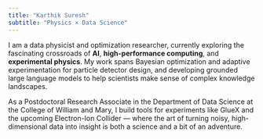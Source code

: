 ```yaml
---
title: "Karthik Suresh"
subtitle: "Physics × Data Science"
---
```


I am a data physicist and optimization researcher, currently exploring the fascinating crossroads of **AI**, **high-performance computing**, and **experimental physics**. My work spans Bayesian optimization and adaptive experimentation for particle detector design, and developing grounded large language models to help scientists make sense of complex knowledge landscapes.

As a Postdoctoral Research Associate in the Department of Data Science at the College of William and Mary, I build tools for experiments like GlueX and the upcoming Electron-Ion Collider — where the art of turning noisy, high-dimensional data into insight is both a science and a bit of an adventure.